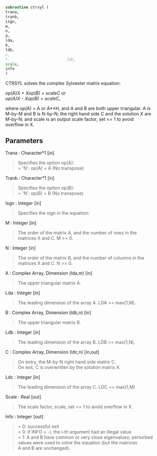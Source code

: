 ```fortran  
subroutine ctrsyl (  
trana,  
tranb,  
isgn,  
m,  
n,  
a,  
lda,  
b,  
ldb,  
c,  
*                          ldc,  
scale,  
info  
)  
```  
  
CTRSYL solves the complex Sylvester matrix equation:  
  
op(A)*X + X*op(B) = scale*C or  
op(A)*X - X*op(B) = scale*C,  
  
where op(A) = A or A**H, and A and B are both upper triangular. A is  
M-by-M and B is N-by-N; the right hand side C and the solution X are  
M-by-N; and scale is an output scale factor, set <= 1 to avoid  
overflow in X.  
  
## Parameters  
Trana : Character*1 [in]  
> Specifies the option op(A):  
> = 'N': op(A) = A    (No transpose)  
  
Tranb : Character*1 [in]  
> Specifies the option op(B):  
> = 'N': op(B) = B    (No transpose)  
  
Isgn : Integer [in]  
> Specifies the sign in the equation:  
  
M : Integer [in]  
> The order of the matrix A, and the number of rows in the  
> matrices X and C. M >= 0.  
  
N : Integer [in]  
> The order of the matrix B, and the number of columns in the  
> matrices X and C. N >= 0.  
  
A : Complex Array, Dimension (lda,m) [in]  
> The upper triangular matrix A.  
  
Lda : Integer [in]  
> The leading dimension of the array A. LDA >= max(1,M).  
  
B : Complex Array, Dimension (ldb,n) [in]  
> The upper triangular matrix B.  
  
Ldb : Integer [in]  
> The leading dimension of the array B. LDB >= max(1,N).  
  
C : Complex Array, Dimension (ldc,n) [in,out]  
> On entry, the M-by-N right hand side matrix C.  
> On exit, C is overwritten by the solution matrix X.  
  
Ldc : Integer [in]  
> The leading dimension of the array C. LDC >= max(1,M)  
  
Scale : Real [out]  
> The scale factor, scale, set <= 1 to avoid overflow in X.  
  
Info : Integer [out]  
> = 0: successful exit  
> < 0: if INFO = -i, the i-th argument had an illegal value  
> = 1: A and B have common or very close eigenvalues; perturbed  
> values were used to solve the equation (but the matrices  
> A and B are unchanged).  
  
